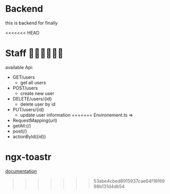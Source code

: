 # Backend
this is backend for finally

<<<<<<< HEAD
# Staff 👨‍🍳👩‍🍳🧑‍🍳
available Api:
* GET/users
  * get all users  
* POST/users
  *   create new user
* DELETE/users/{id}
  *   delete user by id
* PUT/users/{id}
  *   update user information
=======
Environement.ts =>
* RequestMapping(url)
* getAll:(/)
* post(/)
* actionById({id})

# ngx-toastr
[documentation](https://www.npmjs.com/package/ngx-toastr)
>>>>>>> 53abe4cbed8915937cae64f16f6998b131d4db54
